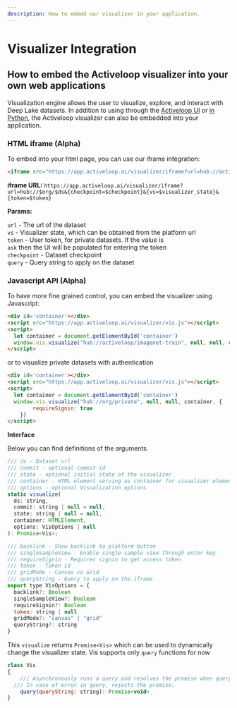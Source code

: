 ```yaml
---
description: How to embed our visualizer in your application.
---
```


# Visualizer Integration

## How to embed the Activeloop visualizer into your own web applications

Visualization engine allows the user to visualize, explore, and interact with Deep Lake datasets. In addition to using through the [Activeloop UI](https://app.activeloop.ai/) or [in Python](../getting-started/deep-learning/visualizing-datasets.md), the Activeloop visualizer can also be embedded into your application.

### HTML iframe (Alpha)

To embed into your html page, you can use our iframe integration:

```html
<iframe src="https://app.activeloop.ai/visualizer/iframe?url=hub://activeloop/imagenet-train" width="800px" height="600px">
```

**iframe URL:** `https://app.activeloop.ai/visualizer/iframe?url=hub://$org/$ds&{checkpoint=$checkpoint}&{vs=$visualizer_state}&{token=$token}`

**Params:**

`url` - The url of the dataset \
`vs` - Visualizer state, which can be obtained from the platform url \
`token` - User token, for private datasets. If the value is \
`ask` then the UI will be populated for entering the token \
`checkpoint` - Dataset checkpoint \
`query` - Query string to apply on the dataset

### Javascript API (Alpha)

To have more fine grained control, you can embed the visualizer using Javascript:

```html
<div id='container'></div>
<script src="https://app.activeloop.ai/visualizer/vis.js"></script>
<script>
  let container = document.getElementById('container')
  window.vis.visualize("hub://activeloop/imagenet-train", null, null, container, null)
</script>
```

or to visualize private datasets with authentication

```html
<div id='container'></div>
<script src="https://app.activeloop.ai/visualizer/vis.js"></script>
<script>
  let container = document.getElementById('container')
  window.vis.visualize("hub://org/private", null, null, container, {
		requireSignin: true
	})
</script>
```

**Interface**

Below you can find definitions of the arguments.

```javascript
/// ds - Dataset url
/// commit - optional commit id
/// state - optional initial state of the visualizer
/// container - HTML element serving as container for visualizer elements
/// options - optional Visualization options
static visualize(
  ds: string,
  commit: string | null = null,
  state: string | null = null,
  container: HTMLElement,
  options: VisOptions | null
): Promise<Vis>;

/// backlink - Show backlink to platform button
/// singleSampleView - Enable single sample view through enter key
/// requireSignin - Requires signin to get access token
/// token - Token id
/// gridMode - Canvas vs Grid
/// queryString - Query to apply on the iframe
export type VisOptions = {
  backlink?: Boolean
  singleSampleView?: Boolean
  requireSignin?: Boolean
  token: string | null
  gridMode?: "canvas" | "grid"
  queryString?: string
}
```

This `visualize` returns `Promise<Vis>` which can be used to dynamically change the visualizer state. Vis supports only `query` functions for now

```jsx
class Vis
{
	/// Asynchronously runs a query and resolves the promise when query completed.
  /// In case of error in query, rejects the promise.
	query(queryString: string): Promise<void>
}
```



